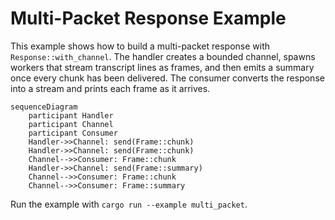 # Multi-Packet Response Example

This example shows how to build a multi-packet response with
`Response::with_channel`. The handler creates a bounded channel, spawns workers
that stream transcript lines as frames, and then emits a summary once every
chunk has been delivered. The consumer converts the response into a stream and
prints each frame as it arrives.

```mermaid
sequenceDiagram
    participant Handler
    participant Channel
    participant Consumer
    Handler->>Channel: send(Frame::chunk)
    Handler->>Channel: send(Frame::chunk)
    Channel-->>Consumer: Frame::chunk
    Handler->>Channel: send(Frame::summary)
    Channel-->>Consumer: Frame::chunk
    Channel-->>Consumer: Frame::summary
```

Run the example with `cargo run --example multi_packet`.
